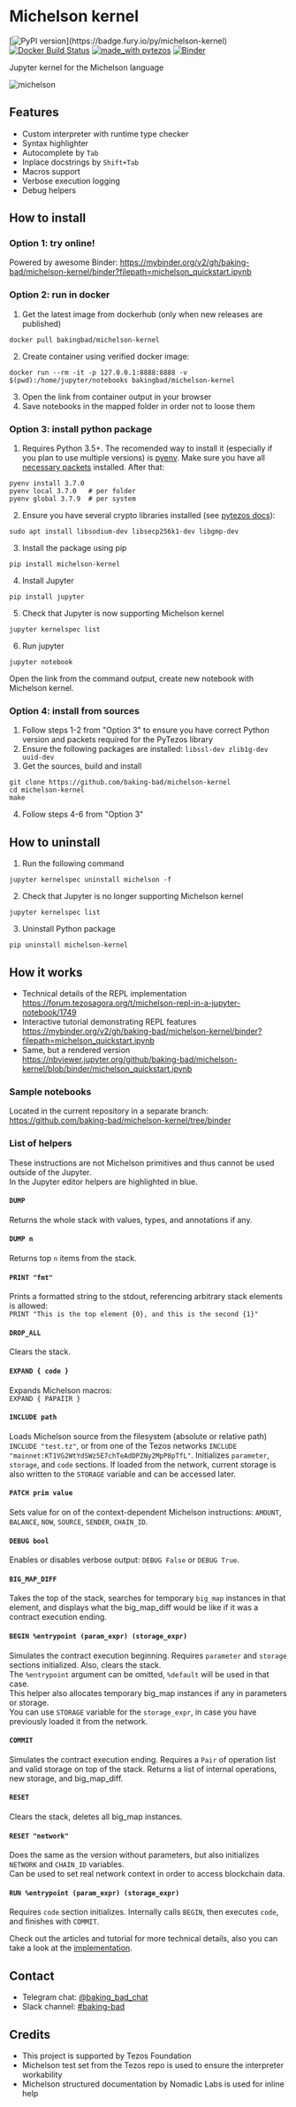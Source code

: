 # Michelson kernel
[![PyPI version](https://badge.fury.io/py/michelson-kernel.svg?)](https://badge.fury.io/py/michelson-kernel)
[![Docker Build Status](https://img.shields.io/docker/cloud/build/bakingbad/michelson-kernel)](https://hub.docker.com/r/bakingbad/michelson-kernel)
[![made_with pytezos](https://img.shields.io/badge/made_with-pytezos-yellowgreen.svg)](https://github.com/baking-bad/pytezos)
[![Binder](https://mybinder.org/badge_logo.svg)](https://mybinder.org/v2/gh/baking-bad/michelson-kernel/binder?filepath=michelson_quickstart.ipynb)

Jupyter kernel for the Michelson language

![michelson](https://cdn-images-1.medium.com/max/800/1*r_kVx8Rsqa0TLcIaK_WUQw.gif)

## Features
* Custom interpreter with runtime type checker
* Syntax highlighter
* Autocomplete by `Tab`
* Inplace docstrings by `Shift+Tab`
* Macros support
* Verbose execution logging
* Debug helpers

## How to install

### Option 1: try online!
Powered by awesome Binder: https://mybinder.org/v2/gh/baking-bad/michelson-kernel/binder?filepath=michelson_quickstart.ipynb

### Option 2: run in docker
1. Get the latest image from dockerhub (only when new releases are published)
```
docker pull bakingbad/michelson-kernel
```
2. Create container using verified docker image:
```
docker run --rm -it -p 127.0.0.1:8888:8888 -v $(pwd):/home/jupyter/notebooks bakingbad/michelson-kernel
```
3. Open the link from container output in your browser
4. Save notebooks in the mapped folder in order not to loose them

### Option 3: install python package
1. Requires Python 3.5+. The recomended way to install it (especially if you plan to use multiple versions) is [pyenv](https://github.com/pyenv/pyenv-installer). Make sure you have all [necessary packets](https://github.com/pyenv/pyenv/wiki/Common-build-problems) installed. After that:
```
pyenv install 3.7.0
pyenv local 3.7.0   # per folder
pyenv global 3.7.9  # per system
```

2. Ensure you have several crypto libraries installed (see [pytezos docs](https://baking-bad.github.io/pytezos/#requirements)):
```
sudo apt install libsodium-dev libsecp256k1-dev libgmp-dev
```
3. Install the package using pip
```
pip install michelson-kernel
```
4. Install Jupyter
```
pip install jupyter
```
5. Check that Jupyter is now supporting Michelson kernel
```
jupyter kernelspec list
```
6. Run jupyter
```
jupyter notebook
```
Open the link from the command output, create new notebook with Michelson kernel.

### Option 4: install from sources
1. Follow steps 1-2 from "Option 3" to ensure you have correct Python version and packets required for the PyTezos library
2. Ensure the following packages are installed: `libssl-dev zlib1g-dev uuid-dev`
3. Get the sources, build and install
```
git clone https://github.com/baking-bad/michelson-kernel
cd michelson-kernel
make
```
4. Follow steps 4-6 from "Option 3"

## How to uninstall
1. Run the following command
```
jupyter kernelspec uninstall michelson -f
```
2. Check that Jupyter is no longer supporting Michelson kernel
```
jupyter kernelspec list
```
3. Uninstall Python package
```
pip uninstall michelson-kernel
```

## How it works
* Technical details of the REPL implementation  
https://forum.tezosagora.org/t/michelson-repl-in-a-jupyter-notebook/1749
* Interactive tutorial demonstrating REPL features  
https://mybinder.org/v2/gh/baking-bad/michelson-kernel/binder?filepath=michelson_quickstart.ipynb
* Same, but a rendered version  
https://nbviewer.jupyter.org/github/baking-bad/michelson-kernel/blob/binder/michelson_quickstart.ipynb

### Sample notebooks
Located in the current repository in a separate branch:  
https://github.com/baking-bad/michelson-kernel/tree/binder

### List of helpers
These instructions are not Michelson primitives and thus cannot be used outside of the Jupyter.  
In the Jupyter editor helpers are highlighted in blue.

#### `DUMP`
Returns the whole stack with values, types, and annotations if any.

#### `DUMP n`
Returns top `n` items from the stack.

#### `PRINT "fmt"`
Prints a formatted string to the stdout, referencing arbitrary stack elements is allowed:  
`PRINT "This is the top element {0}, and this is the second {1}"`

#### `DROP_ALL`
Clears the stack.

#### `EXPAND { code }`
Expands Michelson macros:  
`EXPAND { PAPAIIR }`

#### `INCLUDE path`
Loads Michelson source from the filesystem (absolute or relative path) `INCLUDE "test.tz"`, or from one of the Tezos networks `INCLUDE "mainnet:KT1VG2WtYdSWz5E7chTeAdDPZNy2MpP8pTfL"`. Initializes `parameter`, `storage`, and `code` sections. If loaded from the network, current storage is also written to the `STORAGE` variable and can be accessed later. 

#### `PATCH prim value`
Sets value for on of the context-dependent Michelson instructions: `AMOUNT`, `BALANCE`, `NOW`, `SOURCE`, `SENDER`, `CHAIN_ID`.

#### `DEBUG bool`
Enables or disables verbose output: `DEBUG False` or `DEBUG True`.

#### `BIG_MAP_DIFF`
Takes the top of the stack, searches for temporary `big_map` instances in that element, and displays what the big_map_diff would be like if it was a contract execution ending.

#### `BEGIN %entrypoint (param_expr) (storage_expr)`
Simulates the contract execution beginning. Requires `parameter` and `storage` sections initialized. Also, clears the stack.  
The `%entrypoint` argument can be omitted, `%default` will be used in that case.  
This helper also allocates temporary big_map instances if any in parameters or storage.  
You can use `STORAGE` variable for the `storage_expr`, in case you have previously loaded it from the network.

#### `COMMIT`
Simulates the contract execution ending. Requires a `Pair` of operation list and valid storage on top of the stack. Returns a list of internal operations, new storage, and big_map_diff.

#### `RESET`
Clears the stack, deletes all big_map instances.

#### `RESET "network"`
Does the same as the version without parameters, but also initializes `NETWORK` and `CHAIN_ID` variables.  
Can be used to set real network context in order to access blockchain data.

#### `RUN %entrypoint (param_expr) (storage_expr)`
Requires `code` section initializes. Internally calls `BEGIN`, then executes `code`, and finishes with `COMMIT`.

Check out the articles and tutorial for more technical details, also you can take a look at the [implementation](https://github.com/baking-bad/pytezos/blob/master/pytezos/repl/helpers.py).

## Contact
* Telegram chat: [@baking_bad_chat](https://t.me/baking_bad_chat)
* Slack channel: [#baking-bad](https://tezos-dev.slack.com/archives/CV5NX7F2L)


## Credits
* This project is supported by Tezos Foundation
* Michelson test set from the Tezos repo is used to ensure the interpreter workability
* Michelson structured documentation by Nomadic Labs is used for inline help
